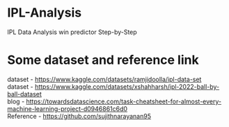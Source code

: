 # IPL-Analysis
IPL Data Analysis win predictor Step-by-Step
# Some dataset and reference link
dataset - https://www.kaggle.com/datasets/ramjidoolla/ipl-data-set<br/>
dataset - https://www.kaggle.com/datasets/xshahharsh/ipl-2022-ball-by-ball-dataset<br/>
blog - https://towardsdatascience.com/task-cheatsheet-for-almost-every-machine-learning-project-d0946861c6d0<br/>
Reference - https://github.com/sujithnarayanan95
